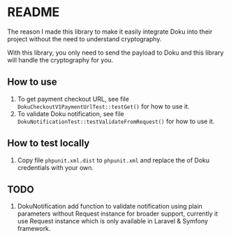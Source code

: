 # README
The reason I made this library to make it easily integrate Doku into their project without the need to understand
cryptography.

With this library, you only need to send the payload to Doku and this library will handle the cryptography for you.

## How to use
1. To get payment checkout URL, see file `DokuCheckoutV1PaymentUrlTest::testGet()` for how to use it.
2. To validate Doku notification, see file `DokuNotificationTest::testValidateFromRequest()` for how to use it.

## How to test locally
1. Copy file `phpunit.xml.dist` to `phpunit.xml` and replace the of Doku credentials with your own.

## TODO
1. DokuNotification add function to validate notification using plain parameters without Request instance for broader
  support, currently it use Request instance which is only available in Laravel & Symfony framework.
